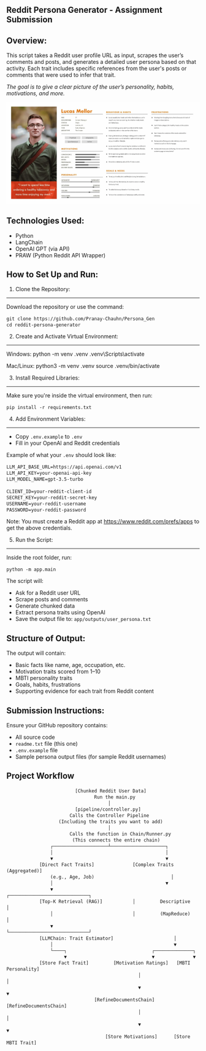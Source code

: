Reddit Persona Generator - Assignment Submission
-------------------------------------------------

Overview:
---------
This script takes a Reddit user profile URL as input, scrapes the user’s comments and posts, and generates a detailed user persona based on that activity. Each trait includes specific references from the user's posts or comments that were used to infer that trait.

*The goal is to give a clear picture of the user’s personality, habits, motivations, and more.*

![Project Screenshot](Persona_example.webp)

Technologies Used:
------------------
- Python
- LangChain
- OpenAI GPT (via API)
- PRAW (Python Reddit API Wrapper)

How to Set Up and Run:
----------------------

1. Clone the Repository:
------------------------
Download the repository or use the command:

    git clone https://github.com/Pranay-Chauhn/Persona_Gen
    cd reddit-persona-generator

2. Create and Activate Virtual Environment:
-------------------------------------------
Windows:
    python -m venv .venv
    .venv\Scripts\activate

Mac/Linux:
    python3 -m venv .venv
    source .venv/bin/activate

3. Install Required Libraries:
------------------------------
Make sure you're inside the virtual environment, then run:

    pip install -r requirements.txt

4. Add Environment Variables:
-----------------------------
- Copy `.env.example` to `.env`
- Fill in your OpenAI and Reddit credentials

Example of what your `.env` should look like:

    LLM_API_BASE_URL=https://api.openai.com/v1
    LLM_API_KEY=your-openai-api-key
    LLM_MODEL_NAME=gpt-3.5-turbo

    CLIENT_ID=your-reddit-client-id
    SECRET_KEY=your-reddit-secret-key
    USERNAME=your-reddit-username
    PASSWORD=your-reddit-password

Note: You must create a Reddit app at https://www.reddit.com/prefs/apps to get the above credentials.

5. Run the Script:
------------------
Inside the root folder, run:

    python -m app.main

The script will:
- Ask for a Reddit user URL
- Scrape posts and comments
- Generate chunked data
- Extract persona traits using OpenAI
- Save the output file to: `app/outputs/user_persona.txt`

Structure of Output:
--------------------
The output will contain:
- Basic facts like name, age, occupation, etc.
- Motivation traits scored from 1–10
- MBTI personality traits
- Goals, habits, frustrations
- Supporting evidence for each trait from Reddit content

Submission Instructions:
------------------------
Ensure your GitHub repository contains:
- All source code
- `readme.txt` file (this one)
- `.env.example` file
- Sample persona output files (for sample Reddit usernames)



Project Workflow
--------------------

                             [Chunked Reddit User Data]
                                    Run the main.py
                                         │
                             [pipeline/controller.py]
                           Calls the Controller Pipeline
                       (Including the traits you want to add)
                                         │
                           Calls the function in Chain/Runner.py
                            (This connects the entire chain)
                    ┌────────────────────┴────────────────────┐
                    │                                         │
                    ▼                                         ▼
                [Direct Fact Traits]              [Complex Traits (Aggregated)]
                    (e.g., Age, Job)                            │
                    │                                         ▼
                    ▼                             ┌─────────────────────────────┐
                [Top-K Retrieval (RAG)]           │         Descriptive         │
                    │                             │         (MapReduce)         │
                    ▼                             └─────────────────────────────┘
                [LLMChain: Trait Estimator]                      │
                    │                                            ▼
                    └────┐                               ┌──────────────┐
                         ▼                               ▼              ▼
                [Store Fact Trait]         [Motivation Ratings]   [MBTI Personality]
                                                    │                      │
                                                    ▼                      ▼
                                    [RefineDocumentsChain]   [RefineDocumentsChain]
                                                    │                      │
                                                    ▼                      ▼
                                        [Store Motivations]      [Store MBTI Trait]

